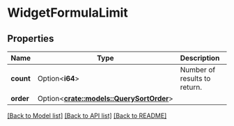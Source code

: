 # WidgetFormulaLimit

## Properties

Name | Type | Description | Notes
------------ | ------------- | ------------- | -------------
**count** | Option<**i64**> | Number of results to return. | [optional]
**order** | Option<[**crate::models::QuerySortOrder**](QuerySortOrder.md)> |  | [optional]

[[Back to Model list]](../README.md#documentation-for-models) [[Back to API list]](../README.md#documentation-for-api-endpoints) [[Back to README]](../README.md)


